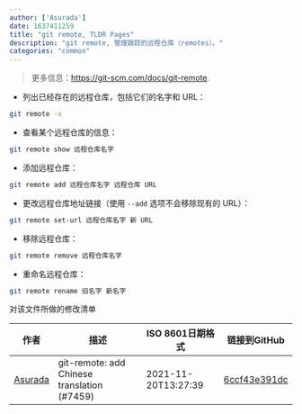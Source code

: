 ```yaml
---
author: ['Asurada']
date: 1637411259
title: "git remote, TLDR Pages"
description: "git remote, 管理跟踪的远程仓库（remotes）。"
categories: "common"
---
```

> 更多信息：<https://git-scm.com/docs/git-remote>.

- 列出已经存在的远程仓库，包括它们的名字和 URL：

```bash
git remote -v
```

- 查看某个远程仓库的信息：

```bash
git remote show 远程仓库名字
```

- 添加远程仓库：

```bash
git remote add 远程仓库名字 远程仓库 URL
```

- 更改远程仓库地址链接（使用 `--add` 选项不会移除现有的 URL）：

```bash
git remote set-url 远程仓库名字 新 URL
```

- 移除远程仓库：

```bash
git remote remove 远程仓库名字
```

- 重命名远程仓库：

```bash
git remote rename 旧名字 新名字
```
对该文件所做的修改清单


作者 | 描述 | ISO 8601日期格式 | 链接到GitHub
------|-----|-----|-----
[Asurada](mailto:43401755+ousugo@users.noreply.github.com) | git-remote: add Chinese translation (#7459) | 2021-11-20T13:27:39 | [6ccf43e391dc](https://github.com/tldr-pages/tldr/commit/6ccf43e391dcfa58607dc0631e76535c22f19a9c)

